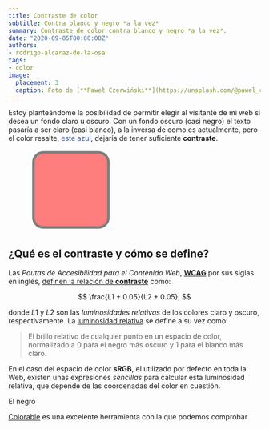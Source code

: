 ```yaml
---
title: Contraste de color
subtitle: Contra blanco y negro *a la vez*
summary: Contraste de color contra blanco y negro *a la vez*.
date: "2020-09-05T00:00:00Z"
authors:
- rodrigo-alcaraz-de-la-osa
tags:
- color
image:
  placement: 3  
  caption: Foto de [**Paweł Czerwiński**](https://unsplash.com/@pawel_czerwinski) en [Unsplash](https://unsplash.com)
---
```


Estoy planteándome la posibilidad de permitir elegir al visitante de mi web si desea un fondo claro u oscuro. Con un fondo oscuro (casi negro) el texto pasaría a ser claro (casi blanco), a la inversa de como es actualmente, pero el color resalte, <span style="color:#2a54a9;">este azul</span>, dejaría de tener suficiente **contraste**. <svg width="400" height="180">
  <rect x="50" y="20" rx="20" ry="20" width="150" height="150"
  style="fill:red;stroke:black;stroke-width:5;opacity:0.5" />
</svg>

## ¿Qué es el contraste y cómo se define?
Las *Pautas de Accesibilidad para el Contenido Web*, [**WCAG**](https://www.w3.org/WAI/standards-guidelines/wcag/es) por sus siglas en inglés, [definen la relación de **contraste**](https://www.w3.org/TR/WCAG21/#dfn-contrast-ratio) como:

$$
\frac{L1 + 0.05}{L2 + 0.05},
$$

donde $L1$ y $L2$ son las *luminosidades relativas* de los colores claro y oscuro, respectivamente. La [luminosidad relativa](https://www.w3.org/TR/WCAG21/#dfn-relative-luminance) se define a su vez como:

> El brillo relativo de cualquier punto en un espacio de color, normalizado a 0 para el negro más oscuro y 1 para el blanco más claro.

En el caso del espacio de color **sRGB**, el utilizado por defecto en toda la Web, existen unas expresiones *sencillas* para calcular esta luminosidad relativa, que depende de las coordenadas del color en cuestión.

El negro

[Colorable](https://colorable.jxnblk.com/) es una excelente herramienta con la que podemos comprobar